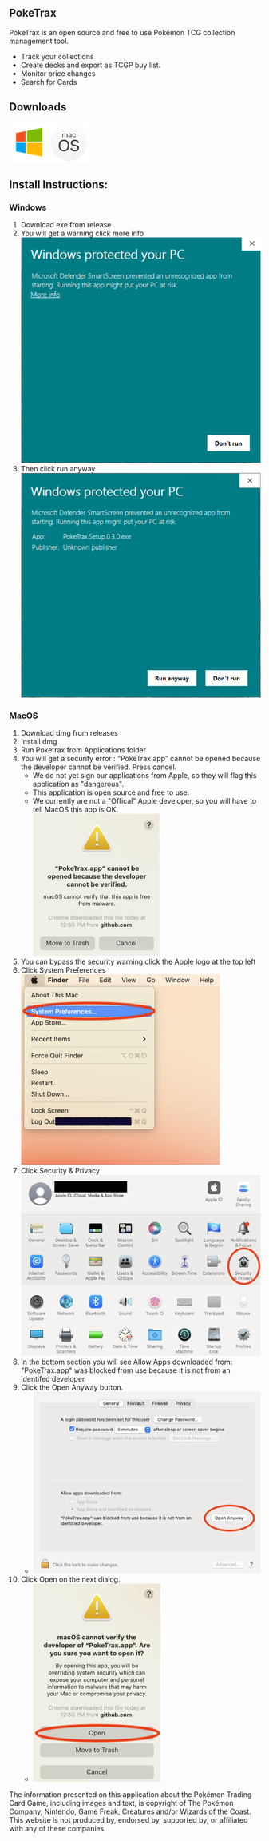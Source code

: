 ## PokeTrax

PokeTrax is an open source and free to use Pokémon TCG collection management tool.

-   Track your collections
-   Create decks and export as TCGP buy list.
-   Monitor price changes
-   Search for Cards

## Downloads

[![Windows](assets/windows.png)](https://github.com/poketrax/PokeTrax/releases/download/v0.6.0-beta/PokeTrax.Setup.0.6.0.exe)[![MacOS](assets/macos.png)](https://github.com/poketrax/PokeTrax/releases/download/v0.6.0-beta/PokeTrax-0.6.0.dmg)

## Install Instructions:

### **Windows**

1. Download exe from release
1. You will get a warning click more info  
    ![Error](assets/windows_warning.png)
1. Then click run anyway  
    ![Error](assets/windows_accept.png)

### **MacOS**

1. Download dmg from releases
1. Install dmg
1. Run Poketrax from Applications folder
1. You will get a security error : “PokeTrax.app” cannot be opened because the developer cannot be verified. Press cancel.
    - We do not yet sign our applications from Apple, so they will flag this application as "dangerous".
    - This application is open source and free to use.
    - We currently are not a "Offical" Apple developer, so you will have to tell MacOS this app is OK.  
    ![Error](assets/macos_open_err.png)
1. You can bypass the security warning click the Apple logo at the top left
1. Click System Preferences  
   ![System Prefs](assets/macos_open_sys_pref.png)
1. Click Security & Privacy  
   ![System Prefs](assets/macos_sys_pref.png)
1. In the bottom section you will see Allow Apps downloaded from: "PokeTrax.app" was blocked from use because it is not from an identifed developer
1. Click the Open Anyway button.  
    - ![System Prefs](assets/macos_sec.png)
1. Click Open on the next dialog.  
    - ![System Prefs](assets/macos_accept.png)

The information presented on this application about the Pokémon Trading Card Game, including images and text, is copyright of The Pokémon Company, Nintendo, Game Freak, Creatures and/or Wizards of the Coast. This website is not produced by, endorsed by, supported by, or affiliated with any of these companies.
